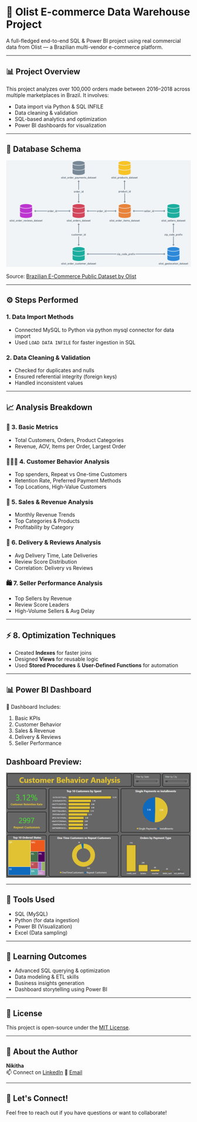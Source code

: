 # 🛒 Olist E-commerce Data Warehouse Project

A full-fledged end-to-end SQL & Power BI project using real commercial data from Olist — a Brazilian multi-vendor e-commerce platform.

---

## 📊 Project Overview

This project analyzes over 100,000 orders made between 2016–2018 across multiple marketplaces in Brazil. It involves:
- Data import via Python & SQL INFILE
- Data cleaning & validation
- SQL-based analytics and optimization
- Power BI dashboards for visualization

---

## 🧱 Database Schema

![Schema Diagram](Shema_design.PNG)

Source: [Brazilian E-Commerce Public Dataset by Olist](https://www.kaggle.com/datasets/olistbr/brazilian-ecommerce)

---

## ⚙️ Steps Performed

### 1. Data Import Methods
- Connected MySQL to Python via python mysql connector for data import
- Used `LOAD DATA INFILE` for faster ingestion in SQL

### 2. Data Cleaning & Validation
- Checked for duplicates and nulls
- Ensured referential integrity (foreign keys)
- Handled inconsistent values

---

## 📈 Analysis Breakdown

### 🧮 3. Basic Metrics
- Total Customers, Orders, Product Categories
- Revenue, AOV, Items per Order, Largest Order

### 🧑‍🤝‍🧑 4. Customer Behavior Analysis
- Top spenders, Repeat vs One-time Customers
- Retention Rate, Preferred Payment Methods
- Top Locations, High-Value Customers

### 💸 5. Sales & Revenue Analysis
- Monthly Revenue Trends
- Top Categories & Products
- Profitability by Category

### 🚚 6. Delivery & Reviews Analysis
- Avg Delivery Time, Late Deliveries
- Review Score Distribution
- Correlation: Delivery vs Reviews

### 🛍️ 7. Seller Performance Analysis
- Top Sellers by Revenue
- Review Score Leaders
- High-Volume Sellers & Avg Delay

---

## ⚡ 8. Optimization Techniques
- Created **Indexes** for faster joins
- Designed **Views** for reusable logic
- Used **Stored Procedures** & **User-Defined Functions** for automation

---

## 📊 Power BI Dashboard

📍 Dashboard Includes:
1. Basic KPIs
2. Customer Behavior
3. Sales & Revenue
4. Delivery & Reviews
5. Seller Performance

## Dashboard Preview:
![Dashboard Preview](Dashboard_snapshot.PNG)

---

## 📌 Tools Used
- SQL (MySQL)
- Python (for data ingestion)
- Power BI (Visualization)
- Excel (Data sampling)

---

## 🧠 Learning Outcomes
- Advanced SQL querying & optimization
- Data modeling & ETL skills
- Business insights generation
- Dashboard storytelling using Power BI

---

## 📜 License
This project is open-source under the [MIT License](LICENSE).

---

## 👤 About the Author

**Nikitha**  
📫 Connect on [LinkedIn](https://www.linkedin.com/in/nikitha-chowdary-undavalli-9b783a221/)
📧 [Email](mailto:nikithachowdaryundavalli@gmail.com)  

---

## 🙌 Let's Connect!
Feel free to reach out if you have questions or want to collaborate!

